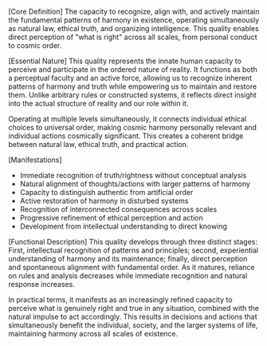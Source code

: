 [Core Definition]
The capacity to recognize, align with, and actively maintain the fundamental patterns of harmony in existence, operating simultaneously as natural law, ethical truth, and organizing intelligence. This quality enables direct perception of "what is right" across all scales, from personal conduct to cosmic order.

[Essential Nature]
This quality represents the innate human capacity to perceive and participate in the ordered nature of reality. It functions as both a perceptual faculty and an active force, allowing us to recognize inherent patterns of harmony and truth while empowering us to maintain and restore them. Unlike arbitrary rules or constructed systems, it reflects direct insight into the actual structure of reality and our role within it.

Operating at multiple levels simultaneously, it connects individual ethical choices to universal order, making cosmic harmony personally relevant and individual actions cosmically significant. This creates a coherent bridge between natural law, ethical truth, and practical action.

[Manifestations]
- Immediate recognition of truth/rightness without conceptual analysis
- Natural alignment of thoughts/actions with larger patterns of harmony
- Capacity to distinguish authentic from artificial order
- Active restoration of harmony in disturbed systems
- Recognition of interconnected consequences across scales
- Progressive refinement of ethical perception and action
- Development from intellectual understanding to direct knowing

[Functional Description]
This quality develops through three distinct stages: First, intellectual recognition of patterns and principles; second, experiential understanding of harmony and its maintenance; finally, direct perception and spontaneous alignment with fundamental order. As it matures, reliance on rules and analysis decreases while immediate recognition and natural response increases.

In practical terms, it manifests as an increasingly refined capacity to perceive what is genuinely right and true in any situation, combined with the natural impulse to act accordingly. This results in decisions and actions that simultaneously benefit the individual, society, and the larger systems of life, maintaining harmony across all scales of existence.